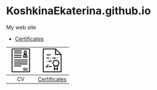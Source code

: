 # KoshkinaEkaterina.github.io
My web site 
 *  [Certificates](./certificates)

| ![alt text](./assets/curriculum.png "CV") | ![alt text](./assets/diploma.png "Certifiactes")| 
|:-----------------------------------------:|:-----------------------------------------------:|
|                    CV                     |         [Certificates](./certificates)          |
